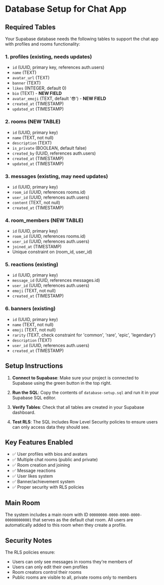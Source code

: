 # Database Setup for Chat App

## Required Tables

Your Supabase database needs the following tables to support the chat app with profiles and rooms functionality:

### 1. profiles (existing, needs updates)
- `id` (UUID, primary key, references auth.users)
- `name` (TEXT)
- `avatar_url` (TEXT)
- `banner` (TEXT)
- `likes` (INTEGER, default 0)
- `bio` (TEXT) - **NEW FIELD**
- `avatar_emoji` (TEXT, default '😎') - **NEW FIELD**
- `created_at` (TIMESTAMP)
- `updated_at` (TIMESTAMP)

### 2. rooms (NEW TABLE)
- `id` (UUID, primary key)
- `name` (TEXT, not null)
- `description` (TEXT)
- `is_private` (BOOLEAN, default false)
- `created_by` (UUID, references auth.users)
- `created_at` (TIMESTAMP)
- `updated_at` (TIMESTAMP)

### 3. messages (existing, may need updates)
- `id` (UUID, primary key)
- `room_id` (UUID, references rooms.id)
- `user_id` (UUID, references auth.users)
- `content` (TEXT, not null)
- `created_at` (TIMESTAMP)

### 4. room_members (NEW TABLE)
- `id` (UUID, primary key)
- `room_id` (UUID, references rooms.id)
- `user_id` (UUID, references auth.users)
- `joined_at` (TIMESTAMP)
- Unique constraint on (room_id, user_id)

### 5. reactions (existing)
- `id` (UUID, primary key)
- `message_id` (UUID, references messages.id)
- `user_id` (UUID, references auth.users)
- `emoji` (TEXT, not null)
- `created_at` (TIMESTAMP)

### 6. banners (existing)
- `id` (UUID, primary key)
- `name` (TEXT, not null)
- `emoji` (TEXT, not null)
- `rarity` (TEXT, check constraint for 'common', 'rare', 'epic', 'legendary')
- `description` (TEXT)
- `user_id` (UUID, references auth.users)
- `created_at` (TIMESTAMP)

## Setup Instructions

1. **Connect to Supabase**: Make sure your project is connected to Supabase using the green button in the top right.

2. **Run the SQL**: Copy the contents of `database-setup.sql` and run it in your Supabase SQL editor.

3. **Verify Tables**: Check that all tables are created in your Supabase dashboard.

4. **Test RLS**: The SQL includes Row Level Security policies to ensure users can only access data they should see.

## Key Features Enabled

- ✅ User profiles with bios and avatars
- ✅ Multiple chat rooms (public and private)
- ✅ Room creation and joining
- ✅ Message reactions
- ✅ User likes system
- ✅ Banner/achievement system
- ✅ Proper security with RLS policies

## Main Room

The system includes a main room with ID `00000000-0000-0000-0000-000000000001` that serves as the default chat room. All users are automatically added to this room when they create a profile.

## Security Notes

The RLS policies ensure:
- Users can only see messages in rooms they're members of
- Users can only edit their own profiles
- Room creators control their rooms
- Public rooms are visible to all, private rooms only to members